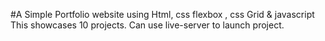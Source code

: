 #A Simple Portfolio website using Html, css flexbox ,    css Grid & javascript
 This showcases 10 projects.
 Can use live-server to launch project.
